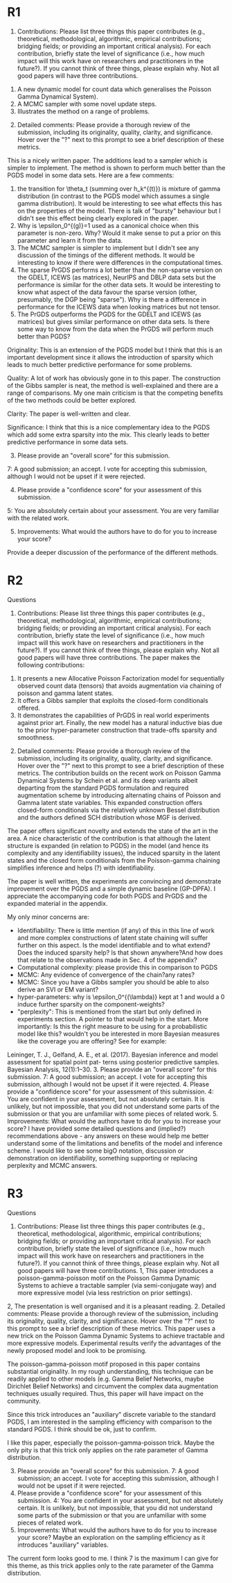 # R1

1. Contributions: Please list three things this paper contributes (e.g., theoretical, methodological, algorithmic, empirical contributions; bridging fields; or providing an important critical analysis). For each contribution, briefly state the level of significance (i.e., how much impact will this work have on researchers and practitioners in the future?). If you cannot think of three things, please explain why. Not all good papers will have three contributions.

1) A new dynamic model for count data which generalises the Poisson Gamma Dynamical System).
2) A MCMC sampler with some novel update steps.
3) Illustrates the method on a range of problems.

2. Detailed comments: Please provide a thorough review of the submission, including its originality, quality, clarity, and significance. Hover over the "?" next to this prompt to see a brief description of these metrics.

This is a nicely written paper. The additions lead to a sampler which is simpler to implement. The method is shown to perform much better than the PGDS model in some data sets. Here are a few comments:
1) the transition for \theta_t (summing over h_k^{(t)}) is mixture of gamma distribution (in contrast to the PGDS model which assumes a single gamma distribution). It would be interesting to see what effects this has on the properties of the model. There is talk of "bursty" behaviour but I didn't see this effect being clearly explored in the paper.
2) Why is \epsilon_0^{(g)}=1 used as a canonical choice when this parameter is non-zero. Why? Would it make sense to put a prior on this parameter and learn it from the data.
3) The MCMC sampler is simpler to implement but I didn't see any discussion of the timings of the different methods. It would be interesting to know if there were differences in the computational times.
4) The sparse PrGDS performs a lot better than the non-sparse version on the GDELT, ICEWS (as matrices), NeurIPS and DBLP data sets but the performance is similar for the other data sets. It would be interesting to know what aspect of the data favour the sparse version (other, presumably, the DGP being "sparse"). Why is there a difference in performance for the ICEWS data when looking matrices but not tensor.
5) The PrGDS outperforms the PGDS for the GDELT and ICEWS (as matrices) but gives similar performance on other data sets. Is there some way to know from the data when the PrGDS will perform much better than PGDS?

Originality: This is an extension of the PGDS model but I think that this is an important development since it allows the introduction of sparsity which leads to much better predictive performance for some problems.

Quality: A lot of work has obviously gone in to this paper. The construction of the Gibbs sampler is neat, the method is well-explained and there are a range of comparisons. My one main criticism is that the competing benefits of the two methods could be better explored.

Clarity: The paper is well-written and clear.

Significance: I think that this is a nice complementary idea to the PGDS which add some extra sparsity into the mix. This clearly leads to better predictive performance in some data sets.

3. Please provide an "overall score" for this submission.

7: A good submission; an accept. I vote for accepting this submission, although I would not be upset if it were rejected.

4. Please provide a "confidence score" for your assessment of this submission.

5: You are absolutely certain about your assessment. You are very familiar with the related work.

5. Improvements: What would the authors have to do for you to increase your score?

Provide a deeper discussion of the performance of the different methods.

# R2

Questions
1. Contributions: Please list three things this paper contributes (e.g., theoretical, methodological, algorithmic, empirical contributions; bridging fields; or providing an important critical analysis). For each contribution, briefly state the level of significance (i.e., how much impact will this work have on researchers and practitioners in the future?). If you cannot think of three things, please explain why. Not all good papers will have three contributions.
The paper makes the following contributions:
1) It presents a new Allocative Poisson Factorization model for sequentially observed count data (tensors) that avoids augmentation via chaining of poisson and gamma latent states.
2) It offers a Gibbs sampler that exploits the closed-form conditionals offered.
3) It demonstrates the capabilities of PrGDS in real world experiments against prior art.
Finally, the new model has a natural inductive bias due to the prior hyper-parameter construction that trade-offs sparsity and smoothness.
2. Detailed comments: Please provide a thorough review of the submission, including its originality, quality, clarity, and significance. Hover over the "?" next to this prompt to see a brief description of these metrics.
The contribution builds on the recent work on Poisson Gamma Dynamical Systems by Schein et al. and its deep variants albeit departing from the standard PGDS formulation and required augmentation scheme by introducing alternating chains of Poisson and Gamma latent state variables. This expanded construction offers closed-form conditionals via the relatively unknown Bessel distribution and the authors defined SCH distribution whose MGF is derived.

The paper offers significant novelty and extends the state of the art in the area. A nice characteristic of the contribution is that although the latent structure is expanded (in relation to PGDS) in the model (and hence its complexity and any identifiability issues), the induced sparsity in the latent states and the closed form conditionals from the Poisson-gamma chaining simplifies inference and helps (?) with identifiability.

The paper is well written, the experiments are convincing and demonstrate improvement over the PGDS and a simple dynamic baseline (GP-DPFA). I appreciate the accompanying code for both PGDS and PrGDS and the expanded material in the appendix.

My only minor concerns are:
- Identifiability: There is little mention (if any) of this in this line of work and more complex constructions of latent state chaining will suffer further on this aspect. Is the model identifiable and to what extend? Does the induced sparsity help? Is that shown anywhere?And how does that relate to the observations made in Sec. 4 of the appendix?
- Computational complexity: please provide this in comparison to PGDS
- MCMC: Any evidence of convergence of the chain?any rates?
- MCMC: Since you have a Gibbs sampler you should be able to also derive an SVI or EM variant? 
- hyper-parameters: why is \epsilon_0^{(\lambda)} kept at 1 and would a 0 induce further sparsity on the component-weights?
- "perplexity": This is mentioned from the start but only defined in experiments section. A pointer to that would help in the start. More importantly: Is this the right measure to be using for a probabilistic model like this? wouldn't you be interested in more Bayesian measures like the coverage you are offering? See for example: 

Leininger, T. J., Gelfand, A. E., et al. (2017). Bayesian inference and model assessment for spatial point pat- terns using posterior predictive samples. Bayesian Analysis, 12(1):1–30.
3. Please provide an "overall score" for this submission.
7: A good submission; an accept. I vote for accepting this submission, although I would not be upset if it were rejected.
4. Please provide a "confidence score" for your assessment of this submission.
4: You are confident in your assessment, but not absolutely certain. It is unlikely, but not impossible, that you did not understand some parts of the submission or that you are unfamiliar with some pieces of related work.
5. Improvements: What would the authors have to do for you to increase your score?
I have provided some detailed questions and (implied?) recommendations above - any answers on these would help me better understand some of the limitations and benefits of the model and inference scheme.
I would like to see some bigO notation, discussion or demonstration on identifiability, something supporting or replacing perplexity and MCMC answers.

# R3

Questions
1. Contributions: Please list three things this paper contributes (e.g., theoretical, methodological, algorithmic, empirical contributions; bridging fields; or providing an important critical analysis). For each contribution, briefly state the level of significance (i.e., how much impact will this work have on researchers and practitioners in the future?). If you cannot think of three things, please explain why. Not all good papers will have three contributions.
1, This paper introduces a poisson-gamma-poisson motif on the Poisson Gamma Dynamic Systems to achieve a tractable sampler (via semi-conjugate way) and more expressive model (via less restriction on prior settings).

2, The presentation is well organised and it is a pleasant reading.
2. Detailed comments: Please provide a thorough review of the submission, including its originality, quality, clarity, and significance. Hover over the "?" next to this prompt to see a brief description of these metrics.
This paper uses a new trick on the Poisson Gamma Dynamic Systems to achieve tractable and more expressive models. Experimental results verify the advantages of the newly proposed model and look to be promising.

The poisson-gamma-poisson motif proposed in this paper contains substantial originality. In my rough understanding, this technique can be readily applied to other models (e.g. Gamma Belief Networks, maybe Dirichlet Belief Networks) and circumvent the complex data augmentation techniques usually required. Thus, this paper will have impact on the community. 

Since this trick introduces an "auxiliary" discrete variable to the standard PGDS, I am interested in the sampling efficiency with comparison to the standard PGDS. I think should be ok, just to confirm.

I like this paper, especially the poisson-gamma-poisson trick. Maybe the only pity is that this trick only applies on the rate parameter of Gamma distribution. 

3. Please provide an "overall score" for this submission.
7: A good submission; an accept. I vote for accepting this submission, although I would not be upset if it were rejected.
4. Please provide a "confidence score" for your assessment of this submission.
4: You are confident in your assessment, but not absolutely certain. It is unlikely, but not impossible, that you did not understand some parts of the submission or that you are unfamiliar with some pieces of related work.
5. Improvements: What would the authors have to do for you to increase your score?
Maybe an exploration on the sampling efficiency as it introduces "auxiliary" variables. 

The current form looks good to me. I think 7 is the maximum I can give for this theme, as this trick applies only to the rate parameter of the Gamma distribution.

